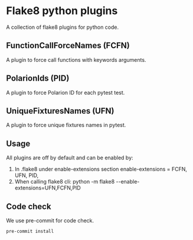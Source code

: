 # Flake8 python plugins
A collection of flake8 plugins for python code.


## FunctionCallForceNames (FCFN)
A plugin to force call functions with keywords arguments.

## PolarionIds (PID)
A plugin to force Polarion ID for each pytest test.

## UniqueFixturesNames (UFN)
A plugin to force unique fixtures names in pytest.

## Usage
All plugins are off by default and can be enabled by:
1. In .flake8 under enable-extensions section
   enable-extensions =
    FCFN,
    UFN,
    PID,
2. When calling flake8 cli:
   python -m flake8 --enable-extensions=UFN,FCFN,PID

## Code check
We use pre-commit for code check.
```bash
pre-commit install
```
